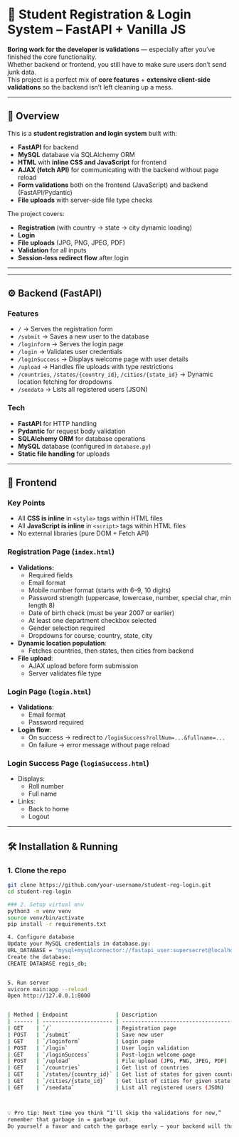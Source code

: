 # 📝 Student Registration & Login System – FastAPI + Vanilla JS

**Boring work for the developer is validations** — especially after you’ve finished the core functionality.  
Whether backend or frontend, you still have to make sure users don’t send junk data.  
This project is a perfect mix of **core features** + **extensive client-side validations** so the backend isn’t left cleaning up a mess.

---

## 📌 Overview

This is a **student registration and login system** built with:

- **FastAPI** for backend
- **MySQL** database via SQLAlchemy ORM
- **HTML** with **inline CSS and JavaScript** for frontend
- **AJAX (fetch API)** for communicating with the backend without page reload
- **Form validations** both on the frontend (JavaScript) and backend (FastAPI/Pydantic)
- **File uploads** with server-side file type checks

The project covers:
- **Registration** (with country → state → city dynamic loading)
- **Login**
- **File uploads** (JPG, PNG, JPEG, PDF)
- **Validation** for all inputs
- **Session-less redirect flow** after login

---


---

## ⚙️ Backend (FastAPI)

### Features
- `/` → Serves the registration form
- `/submit` → Saves a new user to the database
- `/loginform` → Serves the login page
- `/login` → Validates user credentials
- `/loginSuccess` → Displays welcome page with user details
- `/upload` → Handles file uploads with type restrictions
- `/countries`, `/states/{country_id}`, `/cities/{state_id}` → Dynamic location fetching for dropdowns
- `/seedata` → Lists all registered users (JSON)

### Tech
- **FastAPI** for HTTP handling
- **Pydantic** for request body validation
- **SQLAlchemy ORM** for database operations
- **MySQL** database (configured in `database.py`)
- **Static file handling** for uploads

---

## 🎨 Frontend

### Key Points
- All **CSS is inline** in `<style>` tags within HTML files
- All **JavaScript is inline** in `<script>` tags within HTML files
- No external libraries (pure DOM + Fetch API)

### Registration Page (`index.html`)
- **Validations:**
  - Required fields
  - Email format
  - Mobile number format (starts with 6–9, 10 digits)
  - Password strength (uppercase, lowercase, number, special char, min length 8)
  - Date of birth check (must be year 2007 or earlier)
  - At least one department checkbox selected
  - Gender selection required
  - Dropdowns for course, country, state, city
- **Dynamic location population**:
  - Fetches countries, then states, then cities from backend
- **File upload**:
  - AJAX upload before form submission
  - Server validates file type

### Login Page (`login.html`)
- **Validations**:
  - Email format
  - Password required
- **Login flow**:
  - On success → redirect to `/loginSuccess?rollNum=...&fullname=...`
  - On failure → error message without page reload

### Login Success Page (`loginSuccess.html`)
- Displays:
  - Roll number
  - Full name
- Links:
  - Back to home
  - Logout

---

## 🛠 Installation & Running

### 1. Clone the repo
```bash
git clone https://github.com/your-username/student-reg-login.git
cd student-reg-login

### 2. Setup virtual env
python3 -m venv venv
source venv/bin/activate
pip install -r requirements.txt

4. Configure database
Update your MySQL credentials in database.py:
URL_DATABASE = "mysql+mysqlconnector://fastapi_user:supersecret@localhost/regis_db?charset=utf8mb4"
Create the database:
CREATE DATABASE regis_db;


5. Run server
uvicorn main:app --reload
Open http://127.0.0.1:8000


| Method | Endpoint               | Description                          |
| ------ | ---------------------- | ------------------------------------ |
| GET    | `/`                    | Registration page                    |
| POST   | `/submit`              | Save new user                        |
| GET    | `/loginform`           | Login page                           |
| POST   | `/login`               | User login validation                |
| GET    | `/loginSuccess`        | Post-login welcome page              |
| POST   | `/upload`              | File upload (JPG, PNG, JPEG, PDF)    |
| GET    | `/countries`           | Get list of countries                |
| GET    | `/states/{country_id}` | Get list of states for given country |
| GET    | `/cities/{state_id}`   | Get list of cities for given state   |
| GET    | `/seedata`             | List all registered users (JSON)     |



💡 Pro tip: Next time you think “I’ll skip the validations for now,”
remember that garbage in = garbage out.
Do yourself a favor and catch the garbage early — your backend will thank you.